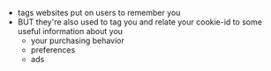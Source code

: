- tags websites put on users to remember you
- BUT they're also used to tag you and relate your cookie-id to some useful information about you
	- your purchasing behavior
	- preferences
	- ads
